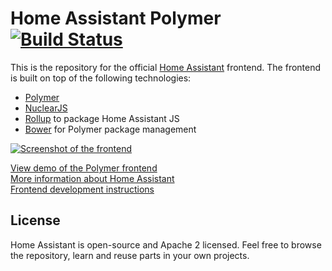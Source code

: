 # Home Assistant Polymer [![Build Status](https://travis-ci.org/home-assistant/home-assistant-polymer.svg?branch=master)](https://travis-ci.org/home-assistant/home-assistant-polymer)

This is the repository for the official [Home Assistant](https://home-assistant.io) frontend. The frontend is built on top of the following technologies:

 * [Polymer](https://www.polymer-project.org/1.0/)
 * [NuclearJS](http://optimizely.github.io/nuclear-js/)
 * [Rollup](http://rollupjs.org/) to package Home Assistant JS
 * [Bower](https://bower.io) for Polymer package management

[![Screenshot of the frontend](https://raw.githubusercontent.com/home-assistant/home-assistant-polymer/master/docs/screenshot.png)](https://home-assistant.io/demo/)

[View demo of the Polymer frontend](https://home-assistant.io/demo/)  
[More information about Home Assistant](https://home-assistant.io)  
[Frontend development instructions](https://home-assistant.io/developers/frontend/)

## License
Home Assistant is open-source and Apache 2 licensed. Feel free to browse the repository, learn and reuse parts in your own projects.
